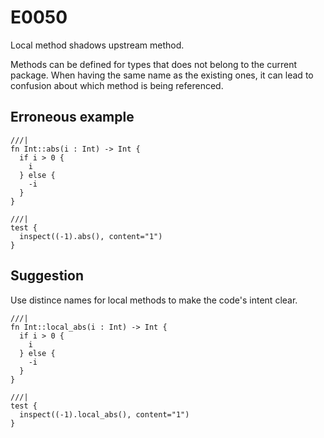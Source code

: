# E0050

Local method shadows upstream method.

Methods can be defined for types that does not belong to the current package.
When having the same name as the existing ones, it can lead to confusion about
which method is being referenced.

## Erroneous example

```moonbit
///|
fn Int::abs(i : Int) -> Int {
  if i > 0 {
    i
  } else {
    -i
  }
}

///|
test {
  inspect((-1).abs(), content="1")
}
```

## Suggestion

Use distince names for local methods to make the code's intent clear.

```moonbit
///|
fn Int::local_abs(i : Int) -> Int {
  if i > 0 {
    i
  } else {
    -i
  }
}

///|
test {
  inspect((-1).local_abs(), content="1")
}
```

